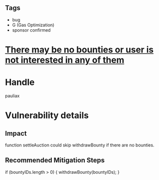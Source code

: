 ## Tags

- bug
- G (Gas Optimization)
- sponsor confirmed

# [There may be no bounties or user is not interested in any of them](https://github.com/code-423n4/2021-10-defiprotocol-findings/issues/87) 

# Handle

pauliax


# Vulnerability details

## Impact
function settleAuction could skip withdrawBounty if there are no bounties.

## Recommended Mitigation Steps
if (bountyIDs.length > 0) {
  withdrawBounty(bountyIDs);
}


